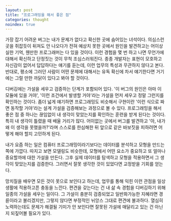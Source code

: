 ```yaml
---
layout: post
title: "프로그래밍을 해서 좋은 점"
categories: thought
noindex: true
---
```


가장 잡기 어려운 버그는 내가 문제가 없다고 확신한 곳에 숨어있는 녀석이다. 의심스런 곳을 쥐잡듯이 뒤져도 안 나오다가 전혀 예상치 못한 곳에서 원인을 발견하고는 어이상실한 기억, 웬만한 프로그래머는 다 있을 것이다. 이런 경험을 몇 번 하고 나면 무언가에 대해서 확신하고 단정짓는 것이 무척 조심스러워진다. 종종 개발자는 표현이 모호하고 자신감이 없어서 답답하다는 얘기를 듣는데, 이런 업무의 특성과 무관하지 않다고 본다. 반대로, 평소에 그러던 사람이 어떤 문제에 대해서는 유독 확신에 차서 얘기한다면 거기에는 그럴 만한 까닭이 있다고 봐야 할 것이다.<!--more-->

디버깅에는 가설을 세우고 검증하는 단계가 포함되어 있다. '이 버그의 원인은 아마 이 모듈에 있을 거야', '이런 조건에서 발생할 거야'라는 가설을 먼저 세우고 정말 그런지를 확인하는 것이다. 좀더 넓게 얘기하면 프로그래밍도 비슷해서 구현이란 '이런 식으로 짜면 동작할 거야'라는 설계 가설을 검증해보는 과정으로 볼 수 있다. 프로그래밍을 해서 좋은 점 중 하나는 끊임없이 내 생각이 맞았는지를 확인하는 훈련을 받게 된다는 것이다. 특히 내 생각이 틀렸을 때 배울 거리가 많다. 어이없는 곳에서 버그를 발견하고 '아, 내가 왜 이 생각을 못했을까?'라며 스스로를 한심해한 뒤 앞으로 같은 바보짓을 피하려면 어떻게 해야 할지 고민하게 된다.

내가 요즘 하는 일은 컴퓨터 프로그래밍이라기보다는 데이터를 분석하고 모형을 만드는 쪽에 가깝다. 따지고 보면 모델링도 비슷한데, 모형에서 어떤 요소가 중요하고 또 얼마나 중요할까에 대한 가설을 만든다. 그후 실제 데이터를 탐색하고 모형을 적용하면서 그 생각이 맞았는지를 검증한다. 그러면서 잘못 생각한 것이 있었다면 교정받을 기회를 얻는다.

망치질을 배우면 모든 것이 못으로 보인다고 하는데, 업무를 통해 익힌 이런 관점을 일상 생활에 적용하고픈 충동을 느낀다. 편견을 갖는다는 건 내 삶 속 경험을 디버깅하기 위해 일종의 가설을 세우는 일이다. 그 가설이 충분히 검증되었고 일반화가능한 지혜라면 경륜이라고 불리겠지만, 그렇지 않다면 부정적인 뉘앙스 그대로 편견에 불과하다. 열심히 노력하는데도 문제가 해결될 기미가 안 보인다면 잘못된 가설에 매달리고 있는 건 아닌지 되짚어볼 필요가 있다.